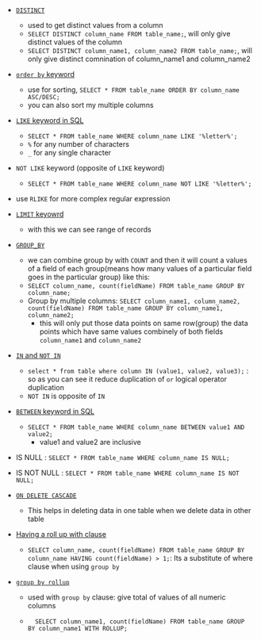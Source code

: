 - [`DISTINCT`](https://youtu.be/Hy3qbMAoEJk?si=5bW4Bbc0Irg6VpeX&t=7757)
    - used to get distinct values from a column
    - `SELECT DISTINCT column_name FROM table_name;`, will only give distinct values of the column
    - `SELECT DISTINCT column_name1, column_name2 FROM table_name;`, will only give distinct comnination of column_name1 and column_name2   

- [`order by` keyword](https://youtu.be/Hy3qbMAoEJk?si=C4knkAFqiF27QK8z&t=7917)
    - use for sorting, `SELECT * FROM table_name ORDER BY column_name ASC/DESC;`
    - you can also sort my multiple columns

- [`LIKE` keyword in SQL](https://youtu.be/Hy3qbMAoEJk?si=9jigmlOnHyuuF0lU&t=8117)

    - `SELECT * FROM table_name WHERE column_name LIKE '%letter%';`
    - `%` for any number of characters
    - `_` for any single character

- `NOT LIKE` keyword (opposite of `LIKE` keyword)
    - `SELECT * FROM table_name WHERE column_name NOT LIKE '%letter%';`

- use `RLIKE` for more complex regular expression

- [`LIMIT` keyowrd](https://youtu.be/Hy3qbMAoEJk?si=o9_ww8VEOLBBCpdF&t=8297)
    - with this we can see range of records

- [`GROUP_BY`](https://youtu.be/Hy3qbMAoEJk?si=nIWPtNP4eb2A2Vvs&t=9307)
    - we can combine group by with `COUNT` and then it will count a values of a field of each group(means how many values of a particular field goes in the particular group) like this:
    - `SELECT column_name, count(fieldName) FROM table_name GROUP BY column_name;`
    - Group by multiple columns: `SELECT column_name1, column_name2, count(fieldName) FROM table_name GROUP BY column_name1, column_name2;`
        - this will only put those data points on same row(group) the data points which have same values combinely of both fields `column_name1` and `column_name2`     

- [`IN` and `NOT IN`](https://youtu.be/Hy3qbMAoEJk?si=QJPbEsUweqHOBipC&t=14657)
    - `select * from table where column IN (value1, value2, value3);` : so as you can see it reduce duplication of `or` logical operator duplication
    - `NOT IN` is opposite of `IN`

- [`BETWEEN` keyword in SQL](https://youtu.be/Hy3qbMAoEJk?si=7KzgTuJNjY5ymI8I&t=14857)
    - `SELECT * FROM table_name WHERE column_name BETWEEN value1 AND value2;`
        - value1 and value2 are inclusive

- IS NULL : `SELECT * FROM table_name WHERE column_name IS NULL;`
- IS NOT NULL : `SELECT * FROM table_name WHERE column_name IS NOT NULL;` 


- [`ON DELETE CASCADE`](https://youtu.be/Hy3qbMAoEJk?si=VwCQgXSUnjxrdw-O&t=19857)
    - This helps in deleting data in one table when we delete data in other table

- [Having a roll up with clause](https://youtu.be/Hy3qbMAoEJk?si=D-b8b5xWHWYT-B8K&t=21687)
    - ```SELECT column_name, count(fieldName) FROM table_name GROUP BY column_name HAVING count(fieldName) > 1;```: Its a substitute of where clause when using `group by`

- [`group by rollup`](https://youtu.be/Hy3qbMAoEJk?si=fNEt1S3JGiU-W7Wr&t=21877)
    - used with `group by` clause: give total of values of all numeric columns 
    - ```
        SELECT column_name1, count(fieldName) FROM table_name GROUP BY column_name1 WITH ROLLUP; 
